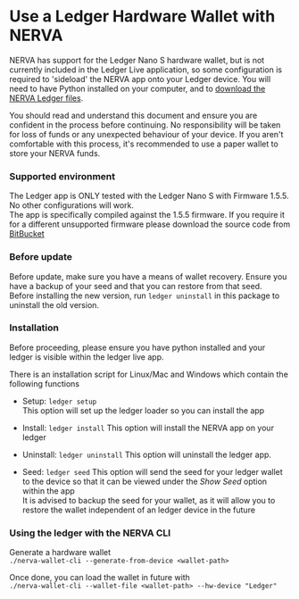 # Use a Ledger Hardware Wallet with NERVA
NERVA has support for the Ledger Nano S hardware wallet, but is not currently included in the Ledger Live application, so some configuration is required to 'sideload' the NERVA app onto your Ledger device. You will need to have Python installed on your computer, and to [download the NERVA Ledger files](https://getnerva.org/#downloads).

You should read and understand this document and ensure you are confident in the process before continuing. No responsibility will be taken for loss of funds or any unexpected behaviour of your device. If you aren't comfortable with this process, it's recommended to use a paper wallet to store your NERVA funds.

### Supported environment

The Ledger app is ONLY tested with the Ledger Nano S with Firmware 1.5.5. No other configurations will work.  
The app is specifically compiled against the 1.5.5 firmware. If you require it for a different unsupported firmware please download the source code from [BitBucket](https://bitbucket.org/nerva-project/ledger-app-nerva)

### Before update

Before update, make sure you have a means of wallet recovery. Ensure you have a backup of your seed and that you can restore from that seed.  
Before installing the new version, run `ledger uninstall` in this package to uninstall the old version.
 
### Installation

Before proceeding, please ensure you have python installed and your ledger is visible within the ledger live app.

There is an installation script for Linux/Mac and Windows which contain the following functions

- Setup: `ledger setup`  
This option will set up the ledger loader so you can install the app

- Install: `ledger install`
This option will install the NERVA app on your ledger

- Uninstall: `ledger uninstall`
This option will uninstall the ledger app.

- Seed: `ledger seed`
This option will send the seed for your ledger wallet to the device so that it can be viewed under the *Show Seed* option within the app  
It is advised to backup the seed for your wallet, as it will allow you to restore the wallet independent of an ledger device in the future

### Using the ledger with the NERVA CLI

Generate a hardware wallet  
`./nerva-wallet-cli --generate-from-device <wallet-path>`

Once done, you can load the wallet in future with  
`./nerva-wallet-cli --wallet-file <wallet-path> --hw-device "Ledger"`
